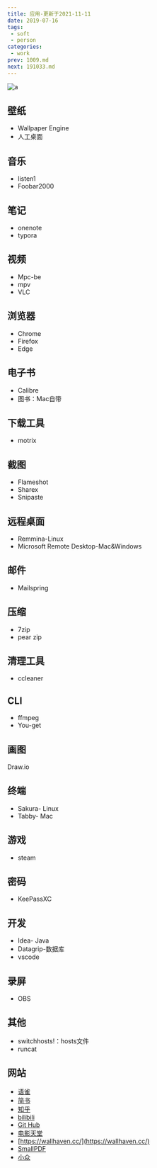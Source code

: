 ```yaml
---
title: 应用-更新于2021-11-11
date: 2019-07-16
tags:
 - soft
 - person
categories:
 - work
prev: 1009.md
next: 191033.md
---
```

![a](https://cdn.jsdelivr.net/gh/qbmzc/images/2021/202111111345624.png)

<!-- more -->



## 壁纸

- Wallpaper Engine
- 人工桌面

## 音乐

- listen1
- Foobar2000

## 笔记

- onenote
- typora

## 视频

- Mpc-be
- mpv
- VLC

## 浏览器

- Chrome
- Firefox
- Edge

## 电子书

- Calibre
- 图书：Mac自带

## 下载工具

- motrix

## 截图

- Flameshot
- Sharex
- Snipaste

## 远程桌面

- Remmina-Linux
- Microsoft Remote Desktop-Mac&Windows

## 邮件

- Mailspring

## 压缩

- 7zip
- pear zip

## 清理工具

- ccleaner

## CLI

- ffmpeg
- You-get

## 画图

Draw.io

## 终端

- Sakura- Linux
- Tabby- Mac

## 游戏

- steam

## 密码

* KeePassXC

## 开发

- Idea- Java
- Datagrip-数据库
- vscode

## 录屏

- OBS

## 其他

* switchhosts!：hosts文件
* runcat

## 网站

* [语雀](https://www.yuque.com/congco)
* [简书](https://www.jianshu.com/u/1fa980d5267b)
* [知乎](https://www.zhihu.com/people/failinsnow/activities)
* [bilibili](https://space.bilibili.com/13266694)
* [Git Hub](https://github.com/qbmzc)
* [电影天堂](https://www.dygod.net/)
* [https://wallhaven.cc/](https://wallhaven.cc/)
* [SmallPDF](https://smallpdf.com/cn/)
* [小众](https://www.appinn.com/)
